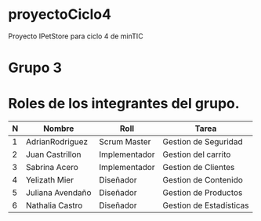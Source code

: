 # proyectoCiclo4
Proyecto IPetStore para ciclo 4 de minTIC

# Grupo 3

# Roles de los integrantes del grupo.
| N 	| Nombre                         	| Roll 	| Tarea                       	|
|---	|--------------------------------	|---	|---------------------------	|
| 1 	| AdrianRodriguez          	|Scrum Master	| Gestion de Seguridad        	|
| 2 	| Juan Castrillon          	|Implementador	| Gestion del carrito        	|
| 3 	| Sabrina Acero 	    |Implementador	| Gestion de Clientes         	|
| 4 	| Yelizath Mier      	|Diseñador	| Gestion de Contenido          |
| 5 	| Juliana Avendaño   	|Diseñador	| Gestion de Productos    	|
| 6 	| Nathalia Castro   	|Diseñador	| Gestion de Estadísticas    	|
